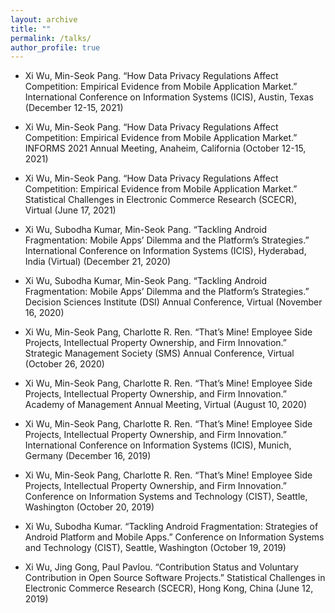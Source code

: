 ```yaml
---
layout: archive
title: ""
permalink: /talks/
author_profile: true
---
```



 - Xi Wu, Min-Seok Pang. “How Data Privacy Regulations Affect Competition: Empirical Evidence from Mobile Application Market.” International Conference on Information Systems (ICIS), Austin, Texas (December 12-15, 2021)

 - Xi Wu, Min-Seok Pang. “How Data Privacy Regulations Affect Competition: Empirical Evidence from Mobile Application Market.” INFORMS 2021 Annual Meeting, Anaheim, California (October 12-15, 2021)

 - Xi Wu, Min-Seok Pang. “How Data Privacy Regulations Affect Competition: Empirical Evidence from Mobile Application Market.” Statistical Challenges in Electronic Commerce Research (SCECR), Virtual (June 17, 2021)

 - Xi Wu, Subodha Kumar, Min-Seok Pang. “Tackling Android Fragmentation: Mobile Apps’ Dilemma and the Platform’s Strategies.” International Conference on Information Systems (ICIS), Hyderabad, India (Virtual) (December 21, 2020)

 - Xi Wu, Subodha Kumar, Min-Seok Pang. “Tackling Android Fragmentation: Mobile Apps’ Dilemma and the Platform’s Strategies.” Decision Sciences Institute (DSI) Annual Conference, Virtual (November 16, 2020)

 - Xi Wu, Min-Seok Pang, Charlotte R. Ren. “That’s Mine! Employee Side Projects, Intellectual Property Ownership, and Firm Innovation.” Strategic Management Society (SMS) Annual Conference, Virtual (October 26, 2020)

 - Xi Wu, Min-Seok Pang, Charlotte R. Ren. “That’s Mine! Employee Side Projects, Intellectual Property Ownership, and Firm Innovation.” Academy of Management Annual Meeting, Virtual (August 10, 2020)

 - Xi Wu, Min-Seok Pang, Charlotte R. Ren. “That’s Mine! Employee Side Projects, Intellectual Property Ownership, and Firm Innovation.” International Conference on Information Systems (ICIS), Munich, Germany (December 16, 2019)

 - Xi Wu, Min-Seok Pang, Charlotte R. Ren. “That’s Mine! Employee Side Projects, Intellectual Property Ownership, and Firm Innovation.” Conference on Information Systems and Technology (CIST), Seattle, Washington (October 20, 2019)

 - Xi Wu, Subodha Kumar. “Tackling Android Fragmentation: Strategies of Android Platform and Mobile Apps.” Conference on Information Systems and Technology (CIST), Seattle, Washington (October 19, 2019)

 - Xi Wu, Jing Gong, Paul Pavlou. “Contribution Status and Voluntary Contribution in Open Source Software Projects.” Statistical Challenges in Electronic Commerce Research (SCECR), Hong Kong, China (June 12, 2019)
